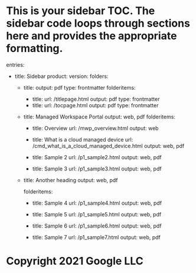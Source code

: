 # This is your sidebar TOC. The sidebar code loops through sections here and provides the appropriate formatting.


entries:
- title: Sidebar
  product: 
  version:
  folders:

  - title:
    output: pdf
    type: frontmatter
    folderitems:
    - title:
      url: /titlepage.html
      output: pdf
      type: frontmatter
    - title:
      url: /tocpage.html
      output: pdf
      type: frontmatter

  - title: Managed Workspace Portal
    output: web, pdf
    folderitems:
    - title: Overview
      url: /mwp_overview.html
      output: web

    - title: What is a cloud managed device
      url: /cmd_what_is_a_cloud_managed_device.html
      output: web, pdf

    - title: Sample 2
      url: /p1_sample2.html
      output: web, pdf

    - title: Sample 3
      url: /p1_sample3.html
      output: web, pdf

  - title: Another heading
    output: web, pdf

    folderitems:
    - title: Sample 4
      url: /p1_sample4.html
      output: web, pdf

    - title: Sample 5
      url: /p1_sample5.html
      output: web, pdf

    - title: Sample 6
      url: /p1_sample6.html
      output: web, pdf

    - title: Sample 7
      url: /p1_sample7.html
      output: web, pdf

# Copyright 2021 Google LLC
